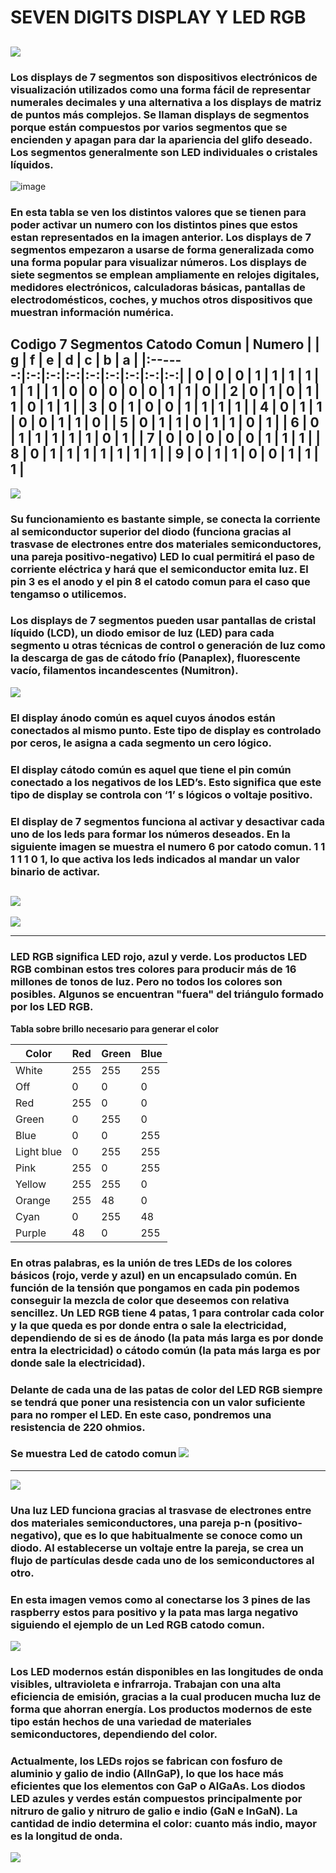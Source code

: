 # SEVEN DIGITS DISPLAY Y LED RGB
![](https://i.imgur.com/oUoM72I.png)
------------
### Los displays de 7 segmentos son dispositivos electrónicos de visualización utilizados como una forma fácil de representar numerales decimales y una alternativa a los displays de matriz de puntos más complejos. Se llaman displays de segmentos porque están compuestos por varios segmentos que se encienden y apagan para dar la apariencia del glifo deseado. Los segmentos generalmente son LED individuales o cristales líquidos. 

![image](https://user-images.githubusercontent.com/106705252/190072737-21905130-1197-4b9d-a1c7-17af8391d21d.png)

### En esta tabla se ven los distintos valores que se tienen para poder activar un numero con los distintos pines que estos estan representados en la imagen anterior. Los displays de 7 segmentos empezaron a usarse de forma generalizada como una forma popular para visualizar números. Los displays de siete segmentos se emplean ampliamente en relojes digitales, medidores electrónicos, calculadoras básicas, pantallas de electrodomésticos, coches, y muchos otros dispositivos que muestran información numérica.

**Codigo 7 Segmentos Catodo Comun**
| Numero |   | g | f | e | d | c | b | a |
|:------:|:-:|:-:|:-:|:-:|:-:|:-:|:-:|:-:|
|    0   | 0 | 0 | 1 | 1 | 1 | 1 | 1 | 1 |
|    1   | 0 | 0 | 0 | 0 | 0 | 1 | 1 | 0 |
|    2   | 0 | 1 | 0 | 1 | 1 | 0 | 1 | 1 |
|    3   | 0 | 1 | 0 | 0 | 1 | 1 | 1 | 1 |
|    4   | 0 | 1 | 1 | 0 | 0 | 1 | 1 | 0 |
|    5   | 0 | 1 | 1 | 0 | 1 | 1 | 0 | 1 |
|    6   | 0 | 1 | 1 | 1 | 1 | 1 | 0 | 1 |
|    7   | 0 | 0 | 0 | 0 | 0 | 1 | 1 | 1 |
|    8   | 0 | 1 | 1 | 1 | 1 | 1 | 1 | 1 |
|    9   | 0 | 1 | 1 | 0 | 0 | 1 | 1 | 1 |
------------
![](https://i.imgur.com/b3jc0Zl.png)

### Su funcionamiento es bastante simple, se conecta la corriente al semiconductor superior del diodo (funciona gracias al trasvase de electrones entre dos materiales semiconductores, una pareja positivo-negativo) LED lo cual permitirá el paso de corriente eléctrica y hará que el semiconductor emita luz. El pin 3 es el anodo y el pin 8 el catodo comun para el caso que tengamso o utilicemos. 
### Los displays de 7 segmentos pueden usar pantallas de cristal líquido (LCD), un diodo emisor de luz (LED) para cada segmento u otras técnicas de control o generación de luz como la descarga de gas de cátodo frío (Panaplex), fluorescente vacío, filamentos incandescentes (Numitron).

![](https://i.imgur.com/5EP8bap.png)
### El display ánodo común es aquel cuyos ánodos están conectados al mismo punto. Este tipo de display es controlado por ceros, le asigna a cada segmento un cero lógico. 
### El display cátodo común es aquel que tiene el pin común conectado a los negativos de los LED’s. Esto significa que este tipo de display se controla con ‘1’ s lógicos o voltaje positivo.
### El display de 7 segmentos funciona al activar y desactivar cada uno de los leds para formar los números deseados. En la siguiente imagen se muestra el numero 6 por catodo comun. 1	1	1	1	1	0	1, lo que activa los leds indicados al mandar un valor binario de activar.
![](https://i.imgur.com/mGtHGtt.png)
------------
![](https://i.imgur.com/O1oJ3Qf.png)

------------

### LED RGB significa LED rojo, azul y verde. Los productos LED RGB combinan estos tres colores para producir más de 16 millones de tonos de luz. Pero no todos los colores son posibles. Algunos se encuentran "fuera" del triángulo formado por los LED RGB.

  **Tabla sobre brillo necesario para generar el color**

| Color      | Red | Green | Blue |
|------------|-----|-------|------|
| White      | 255 | 255   | 255  |
| Off        | 0   | 0     | 0    |
| Red        | 255 | 0     | 0    |
| Green      | 0   | 255   | 0    |
| Blue       | 0   | 0     | 255  |
| Light blue | 0   | 255   | 255  |
| Pink       | 255 | 0     | 255  |
| Yellow     | 255 | 255   | 0    |
| Orange     | 255 | 48    | 0    |
| Cyan       | 0   | 255   | 48   |
| Purple     | 48  | 0     | 255  |

### En otras palabras, es la unión de tres LEDs de los colores básicos (rojo, verde y azul) en un encapsulado común. En función de la tensión que pongamos en cada pin podemos conseguir la mezcla de color que deseemos con relativa sencillez. Un LED RGB tiene 4 patas, 1 para controlar cada color y la que queda es por donde entra o sale la electricidad, dependiendo de si es de ánodo (la pata más larga es por donde entra la electricidad) o cátodo común (la pata más larga es por donde sale la electricidad). 
### Delante de cada una de las patas de color del LED RGB siempre se tendrá que poner una resistencia con un valor suficiente para no romper el LED. En este caso, pondremos una resistencia de 220 ohmios.

### Se muestra Led de catodo comun ![](https://i.imgur.com/ARQBHKS.png)
------------
![](https://i.imgur.com/b3jc0Zl.png)
### Una luz LED funciona gracias al trasvase de electrones entre dos materiales semiconductores, una pareja p-n (positivo-negativo), que es lo que habitualmente se conoce como un diodo. Al establecerse un voltaje entre la pareja, se crea un flujo de partículas desde cada uno de los semiconductores al otro.
### En esta imagen vemos como al conectarse los 3 pines de las raspberry estos para positivo y la pata mas larga negativo siguiendo el ejemplo de un Led RGB catodo comun.
![](https://i.imgur.com/j5rxitC.png)
### Los LED modernos están disponibles en las longitudes de onda visibles, ultravioleta e infrarroja. Trabajan con una alta eficiencia de emisión, gracias a la cual producen mucha luz de forma que ahorran energía. Los productos modernos de este tipo están hechos de una variedad de materiales semiconductores, dependiendo del color. 
### Actualmente, los LEDs rojos se fabrican con fosfuro de aluminio y galio de indio (AlInGaP), lo que los hace más eficientes que los elementos con GaP o AlGaAs. Los diodos LED azules y verdes están compuestos principalmente por nitruro de galio y nitruro de galio e indio (GaN e InGaN). La cantidad de indio determina el color: cuanto más indio, mayor es la longitud de onda.
![](https://i.imgur.com/nhu17Fp.png)
